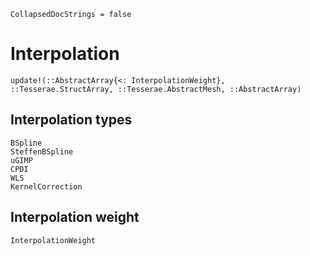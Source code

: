 ```@meta
CollapsedDocStrings = false
```

# Interpolation

```@docs
update!(::AbstractArray{<: InterpolationWeight}, ::Tesserae.StructArray, ::Tesserae.AbstractMesh, ::AbstractArray)
```

## Interpolation types

```@docs
BSpline
SteffenBSpline
uGIMP
CPDI
WLS
KernelCorrection
```

## Interpolation weight

```@docs
InterpolationWeight
```

